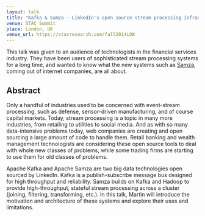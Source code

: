 ```yaml
---
layout: talk
title: "Kafka & Samza – LinkedIn's open source stream processing infrastructure"
venue: STAC Summit
place: London, UK
venue_url: https://stacresearch.com/fall2014LON
---
```


This talk was given to an audience of technologists in the financial services industry. They have
been users of sophisticated stream processing systems for a long time, and wanted to know what the
new systems such as [Samza](http://samza.incubator.apache.org/), coming out of internet companies,
are all about.


Abstract
--------

Only a handful of industries used to be concerned with event-stream processing, such as defense,
sensor-driven manufacturing, and of course capital markets. Today, stream processing is a topic in
many more industries, from retailing to utilities to social media. And as with so many
data-intensive problems today, web companies are creating and open sourcing a large amount of code
to handle them. Retail banking and wealth management technologists are considering these open source
tools to deal with whole new classes of problems, while some trading firms are starting to use them
for old classes of problems.

Apache Kafka and Apache Samza are two big data technologies open sourced by LinkedIn. Kafka is
a publish-subscribe message bus designed for high throughput and reliability. Samza builds on Kafka
and Hadoop to provide high-throughput, stateful stream processing across a cluster (joining,
filtering, transforming, etc.). In this talk, Martin will introduce the motivation and architecture
of these systems and explore their uses and limitations.
